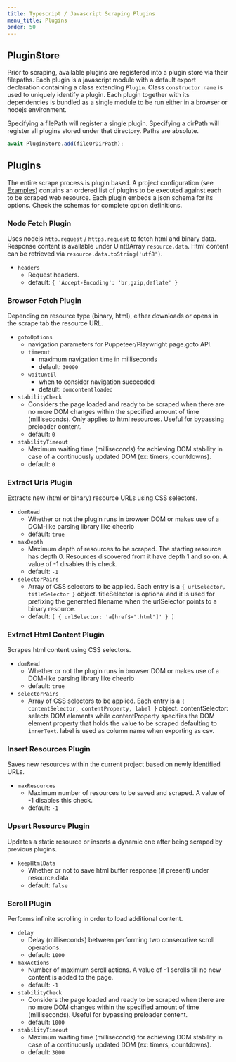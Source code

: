 ```yaml
---
title: Typescript / Javascript Scraping Plugins
menu_title: Plugins
order: 50
---
```

## PluginStore 
Prior to scraping, available plugins are registered into a plugin store via their filepaths. Each plugin is a javascript module with a default export declaration containing a class extending `Plugin`. Class `constructor.name` is used to uniquely identify a plugin. Each plugin together with its dependencies is bundled as a single module to be run either in a browser or nodejs environment.

Specifying a filePath will register a single plugin. Specifying a dirPath will register all plugins stored under that directory. Paths are absolute.
```js
await PluginStore.add(fileOrDirPath);
```

## Plugins

The entire scrape process is plugin based. A project configuration (see [Examples](examples.html)) contains an ordered list of plugins to be executed against each to be scraped web resource. Each plugin embeds a json schema for its options. Check the schemas for complete option definitions.

### Node Fetch Plugin
Uses nodejs `http.request` / `https.request` to fetch html and binary data. Response content is available under Uint8Array `resource.data`.  Html content can be retrieved via `resource.data.toString('utf8')`.
- `headers`
  - Request headers.
  - default: `{ 'Accept-Encoding': 'br,gzip,deflate' }`

### Browser Fetch Plugin
Depending on resource type (binary, html), either downloads or opens in the scrape tab the resource URL.
- `gotoOptions`
  - navigation parameters for Puppeteer/Playwright page.goto API.
  - `timeout`
    - maximum navigation time in milliseconds
    - default: `30000`
  - `waitUntil`
    - when to consider navigation succeeded
    - default: `domcontentloaded`
- `stabilityCheck`
  - Considers the page loaded and ready to be scraped when there are no more DOM changes within the specified amount of time (milliseconds). Only applies to html resources. Useful for bypassing preloader content.
  - default: `0`
- `stabilityTimeout`
  - Maximum waiting time (milliseconds) for achieving DOM stability in case of a continuously updated DOM (ex: timers, countdowns).
  - default: `0`

### Extract Urls Plugin
Extracts new (html or binary) resource URLs using CSS selectors.
- `domRead`
  - Whether or not the plugin runs in browser DOM or makes use of a DOM-like parsing library like cheerio
  - default: `true`
- `maxDepth`
  - Maximum depth of resources to be scraped. The starting resource has depth 0. Resources discovered from it have depth 1 and so on. A value of -1 disables this check.
  - default: `-1`
- `selectorPairs`
  - Array of CSS selectors to be applied. Each entry is a `{ urlSelector, titleSelector }` object. titleSelector is optional and it is used for prefixing the generated filename when the urlSelector points to a binary resource.
  - default: `[ { urlSelector: 'a[href$=".html"]' } ]`

### Extract Html Content Plugin
Scrapes html content using CSS selectors.
- `domRead`
  - Whether or not the plugin runs in browser DOM or makes use of a DOM-like parsing library like cheerio
  - default: `true`
- `selectorPairs`
  - Array of CSS selectors to be applied. Each entry is a `{ contentSelector, contentProperty, label }` object. contentSelector: selects DOM elements while contentProperty specifies the DOM element property that holds the value to be scraped defaulting to `innerText`. label is used as column name when exporting as csv.

### Insert Resources Plugin
Saves new resources within the current project based on newly identified URLs.
- `maxResources`
  - Maximum number of resources to be saved and scraped. A value of -1 disables this check.
  - default: `-1`

### Upsert Resource Plugin
Updates a static resource or inserts a dynamic one after being scraped by previous plugins.
- `keepHtmlData`
  - Whether or not to save html buffer response (if present) under resource.data
  - default: `false`

### Scroll Plugin
Performs infinite scrolling in order to load additional content.
- `delay`
  - Delay (milliseconds) between performing two consecutive scroll operations.
  - default: `1000`
- `maxActions`
  - Number of maximum scroll actions. A value of -1 scrolls till no new content is added to the page.
  - default: `-1`
- `stabilityCheck`
  - Considers the page loaded and ready to be scraped when there are no more DOM changes within the specified amount of time (milliseconds). Useful for bypassing preloader content.
  - default: `1000`
- `stabilityTimeout`
  - Maximum waiting time (milliseconds) for achieving DOM stability in case of a continuously updated DOM (ex: timers, countdowns).
  - default: `3000`
